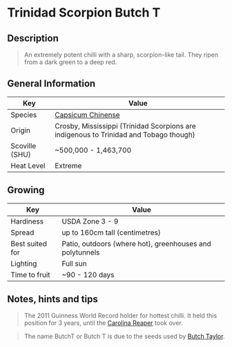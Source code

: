 # Trinidad Scorpion Butch T

## Description

> An extremely potent chilli with a sharp, scorpion-like tail. They ripen from a dark green to a deep red.

## General Information

Key | Value
--- | ---
Species | [Capsicum Chinense](.)
Origin | Crosby, Mississippi (Trinidad Scorpions are indigenous to Trinidad and Tobago though)
Scoville (SHU) | ~500,000 - 1,463,700
Heat Level | Extreme

## Growing

Key | Value
--- | -----
Hardiness | USDA Zone 3 - 9
Spread | up to 160cm tall (centimetres)
Best suited for | Patio, outdoors (where hot), greenhouses and polytunnels
Lighting | Full sun
Time to fruit | ~90 - 120 days

## Notes, hints and tips

> The 2011 Guinness World Record holder for hottest chilli. It held this position for 3 years, until the [Carolina Reaper](carolina-reaper.md) took over.

> The name ButchT or Butch T is due to the seeds used by [Butch Taylor](https://butcht.com).
